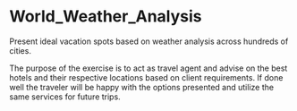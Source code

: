 # World_Weather_Analysis
Present ideal vacation spots based on weather analysis across hundreds of cities.

The purpose of the exercise is to act as travel agent and advise on the best hotels and their respective locations based on client requirements. 
If done well the traveler will be happy with the options presented and utilize the same services for future trips. 


